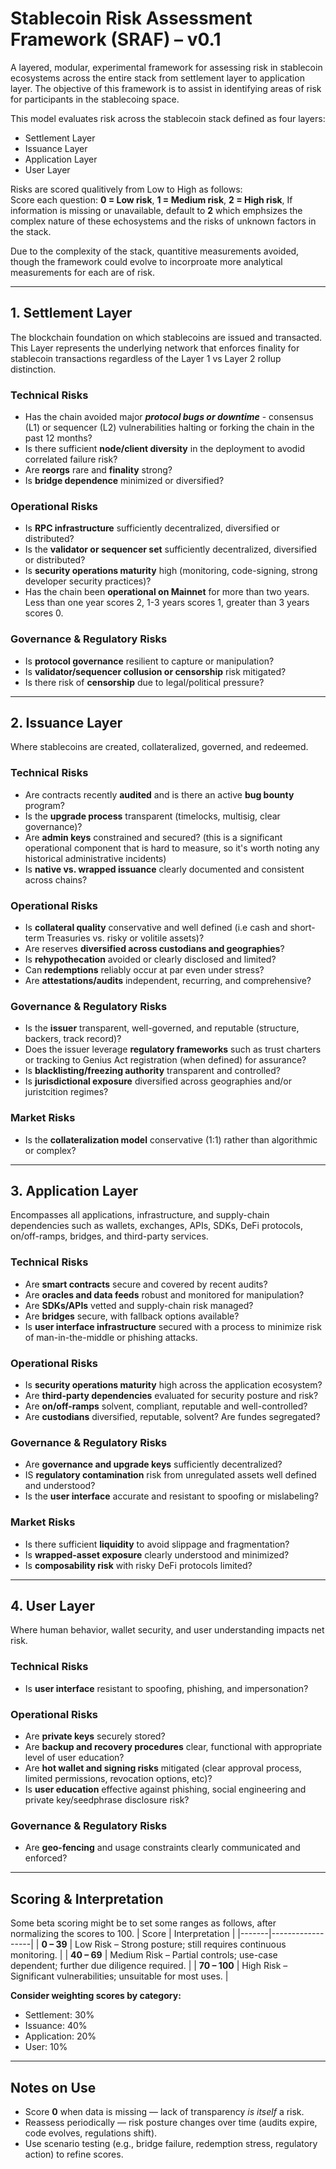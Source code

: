 

# Stablecoin Risk Assessment Framework (SRAF) – v0.1
A layered, modular, experimental framework for assessing risk in stablecoin ecosystems across the entire stack from settlement layer to application layer. The objective of this framework is to assist in identifying areas of risk for participants in the stablecoing space.

This model evaluates risk across the stablecoin stack defined as four layers:
 - Settlement Layer
 - Issuance Layer
 - Application Layer
 - User Layer

Risks are scored qualitively from Low to High as follows:  
Score each question: **0 = Low risk**, **1 = Medium risk**, **2 = High risk**,
If information is missing or unavailable, default to **2** which emphsizes the complex nature of these echosystems and the risks of unknown factors in the stack. 

Due to the complexity of the stack, quantitive measurements avoided, though the  framework could evolve to incorproate more analytical measurements for each are of risk. 

---

## 1. Settlement Layer  
The blockchain foundation on which stablecoins are issued and transacted. This Layer represents the underlying network that enforces finality for stablecoin transactions regardless of the Layer 1 vs Layer 2 rollup distinction.

### Technical Risks
- Has the chain avoided major ***protocol bugs or downtime*** - consensus (L1) or sequencer (L2) vulnerabilities halting or forking the chain in the past 12 months? 
- Is there sufficient **node/client diversity** in the deployment to avodid correlated failure risk?  
- Are **reorgs** rare and **finality** strong?  
- Is **bridge dependence** minimized or diversified?

### Operational Risks
- Is **RPC infrastructure** sufficiently decentralized, diversified or distributed?  
- Is the **validator or sequencer set** sufficiently decentralized, diversified or distributed? 
- Is **security operations maturity** high (monitoring, code-signing, strong developer security practices)?
- Has the chain been **operational on Mainnet** for more than two years. Less than one year scores 2, 1-3 years scores 1, greater than 3 years scores 0.

### Governance & Regulatory Risks
- Is **protocol governance** resilient to capture or manipulation?  
- Is **validator/sequencer collusion or censorship** risk mitigated?
- Is there risk of **censorship** due to legal/political pressure?

---

## 2. Issuance Layer  
Where stablecoins are created, collateralized, governed, and redeemed.

### Technical Risks
- Are contracts recently **audited** and is there an active **bug bounty** program?  
- Is the **upgrade process** transparent (timelocks, multisig, clear governance)?  
- Are **admin keys** constrained and secured? (this is a significant operational component that is hard to measure, so it's worth noting any historical administrative incidents)
- Is **native vs. wrapped issuance** clearly documented and consistent across chains?

### Operational Risks
- Is **collateral quality** conservative and well defined (i.e cash and short-term Treasuries vs. risky or volitile assets)?  
- Are reserves **diversified across custodians and geographies**?  
- Is **rehypothecation** avoided or clearly disclosed and limited?  
- Can **redemptions** reliably occur at par even under stress?  
- Are **attestations/audits** independent, recurring, and comprehensive?

### Governance & Regulatory Risks
- Is the **issuer** transparent, well-governed, and reputable (structure, backers, track record)?  
- Does the issuer leverage **regulatory frameworks** such as trust charters or tracking to Genius Act registration (when defined) for assurance?
- Is **blacklisting/freezing authority** transparent and controlled?  
- Is **jurisdictional exposure** diversified across geographies and/or juristcition regimes?

### Market Risks
- Is the **collateralization model** conservative (1:1) rather than algorithmic or complex?



---

## 3. Application Layer  
Encompasses all applications, infrastructure, and supply-chain dependencies such as wallets, exchanges, APIs, SDKs, DeFi protocols, on/off-ramps, bridges, and third-party services.

### Technical Risks
- Are **smart contracts** secure and covered by recent audits?  
- Are **oracles and data feeds** robust and monitored for manipulation?  
- Are **SDKs/APIs** vetted and supply-chain risk managed?  
- Are **bridges** secure, with fallback options available?
- Is **user interface infrastructure** secured with a process to minimize risk of man-in-the-middle or phishing attacks.

### Operational Risks
- Is **security operations maturity** high across the application ecosystem?  
- Are **third-party dependencies** evaluated for security posture and risk?  
- Are **on/off-ramps** solvent, compliant, reputable and well-controlled?  
- Are **custodians** diversified, reputable, solvent? Are fundes segregated?

### Governance & Regulatory Risks
- Are **governance and upgrade keys** sufficiently decentralized?  
- IS **regulatory contamination** risk from unregulated assets well defined and understood?  
- Is the **user interface** accurate and resistant to spoofing or mislabeling?

### Market Risks
- Is there sufficient **liquidity** to avoid slippage and fragmentation?  
- Is **wrapped-asset exposure** clearly understood and minimized?  
- Is **composability risk** with risky DeFi protocols limited?


---

## 4. User Layer  
Where human behavior, wallet security, and user understanding impacts net risk.

### Technical Risks
- Is **user interface** resistant to spoofing, phishing, and impersonation?

### Operational Risks
- Are **private keys** securely stored?  
- Are **backup and recovery procedures** clear, functional with appropriate level of user education?  
- Are **hot wallet and signing risks** mitigated (clear approval process, limited permissions, revocation options, etc)? 
- Is **user education** effective against phishing, social engineering and private key/seedphrase disclosure risk?

### Governance & Regulatory Risks
- Are **geo-fencing** and usage constraints clearly communicated and enforced?

---

## Scoring & Interpretation

Some beta scoring might be to set some ranges as follows, after normalizing the scores to 100.
| Score | Interpretation |
|-------|------------------|
| **0 – 39** | Low Risk – Strong posture; still requires continuous monitoring. |
| **40 – 69** | Medium Risk – Partial controls; use-case dependent; further due diligence required. |
| **70 – 100** | High Risk – Significant vulnerabilities; unsuitable for most uses. |

**Consider weighting scores by category:**  
- Settlement: 30%  
- Issuance: 40%  
- Application: 20%  
- User: 10%

---

## Notes on Use
- Score **0** when data is missing — lack of transparency *is itself* a risk.  
- Reassess periodically — risk posture changes over time (audits expire, code evolves, regulations shift).  
- Use scenario testing (e.g., bridge failure, redemption stress, regulatory action) to refine scores.
